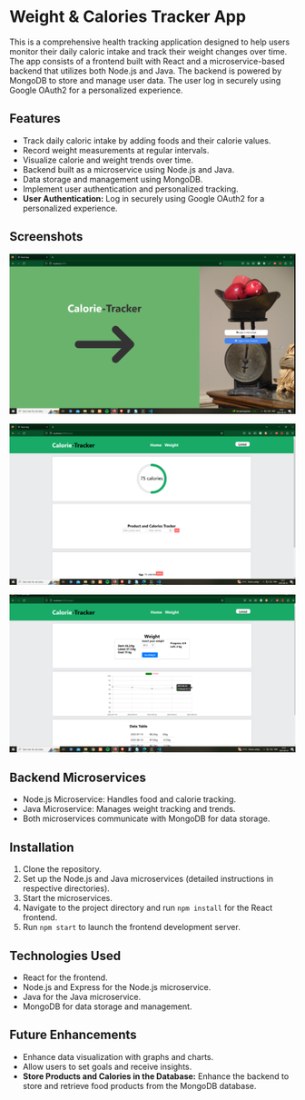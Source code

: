 # Weight & Calories Tracker App

This is a comprehensive health tracking application designed to help users monitor their daily caloric intake and track their weight changes over time. The app consists of a frontend built with React and a microservice-based backend that utilizes both Node.js and Java. The backend is powered by MongoDB to store and manage user data. The user log in securely using Google OAuth2 for a personalized experience.

## Features

- Track daily caloric intake by adding foods and their calorie values.
- Record weight measurements at regular intervals.
- Visualize calorie and weight trends over time.
- Backend built as a microservice using Node.js and Java.
- Data storage and management using MongoDB.
- Implement user authentication and personalized tracking.
- **User Authentication:** Log in securely using Google OAuth2 for a personalized experience.

## Screenshots

![Login Page](/images/loginPic.png)

![Adding Food](/images/caloriesPic.png)

![Tracking Weight](/images/weightPic.png)

## Backend Microservices

- Node.js Microservice: Handles food and calorie tracking.
- Java Microservice: Manages weight tracking and trends.
- Both microservices communicate with MongoDB for data storage.

## Installation

1. Clone the repository.
2. Set up the Node.js and Java microservices (detailed instructions in respective directories).
3. Start the microservices.
4. Navigate to the project directory and run `npm install` for the React frontend.
5. Run `npm start` to launch the frontend development server.

## Technologies Used

- React for the frontend.
- Node.js and Express for the Node.js microservice.
- Java for the Java microservice.
- MongoDB for data storage and management.

## Future Enhancements

- Enhance data visualization with graphs and charts.
- Allow users to set goals and receive insights.
- **Store Products and Calories in the Database:** Enhance the backend to store and retrieve food products from the MongoDB database.


